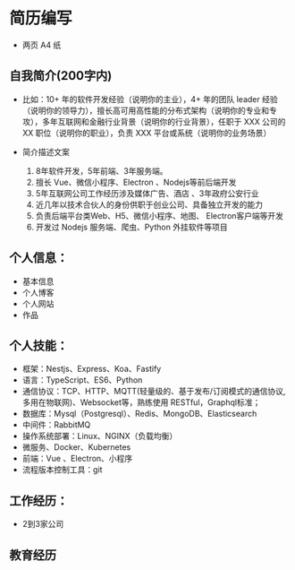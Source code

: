 # 简历编写
  - 两页 A4 纸
## 自我简介(200字内)
* 比如：10+ 年的软件开发经验（说明你的主业），4+ 年的团队 leader 经验（说明你的领导力），擅长高可用高性能的分布式架构（说明你的专业和专攻），多年互联网和金融行业背景（说明你的行业背景），任职于 XXX 公司的 XX 职位（说明你的职业），负责 XXX 平台或系统（说明你的业务场景）

* 简介描述文案
  1. 8年软件开发，5年前端、3年服务端。
  2. 擅长 Vue、微信小程序、Electron 、Nodejs等前后端开发
  3. 5年互联网公司工作经历涉及媒体广告、酒店 、3年政府公安行业
  4. 近几年以技术合伙人的身份供职于创业公司、具备独立开发的能力
  5. 负责后端平台类Web、H5、微信小程序、地图、 Electron客户端等开发
  6. 开发过 Nodejs 服务端、爬虫、Python 外挂软件等项目

## 个人信息：
  - 基本信息
  - 个人博客 
  - 个人网站
  - 作品

## 个人技能：
* 框架：Nestjs、Express、Koa、Fastify
* 语言：TypeScript、ES6、Python
* 通信协议：TCP、HTTP、MQTT(轻量级的、基于发布/订阅模式的通信协议,多用在物联网)、Websocket等，熟练使用 RESTful，Graphql标准；
* 数据库：Mysql（Postgresql）、Redis、MongoDB、Elasticsearch
* 中间件：RabbitMQ
* 操作系统部署：Linux、NGINX（负载均衡）
* 微服务、Docker、Kubernetes
* 前端：Vue 、Electron、小程序
* 流程版本控制工具：git

## 工作经历：
  - 2到3家公司

## 教育经历